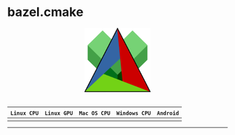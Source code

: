 # bazel.cmake

<div align="center">
    <img src="https://raw.githubusercontent.com/CMakeHub/bazaar/master/logo.png" width="30%"><br><br>
</div>



| **`Linux CPU`** | **`Linux GPU`** | **`Mac OS CPU`** | **`Windows CPU`** | **`Android`** |
|-----------------|---------------------|------------------|-------------------|---------------|
|                 |                     |                  |                   |               |

-----------------